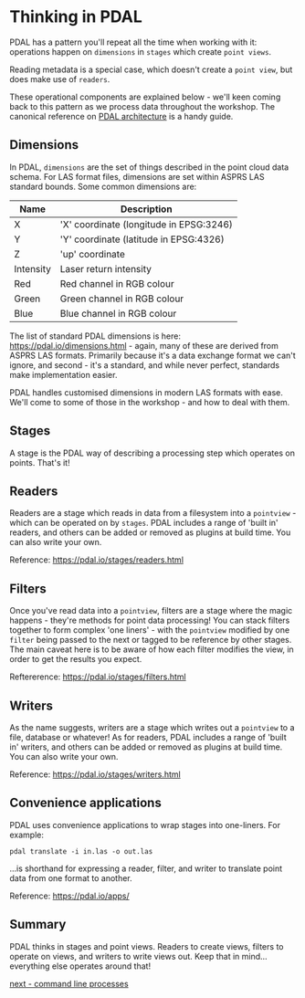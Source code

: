 # Thinking in PDAL

PDAL has a pattern you'll repeat all the time when working with it: operations happen on `dimensions` in `stages` which create `point views`.

Reading metadata is a special case, which doesn't create a `point view`, but does make use of `readers`.

These operational components are explained below - we'll keen coming back to this pattern as we process data throughout the workshop. The canonical reference on [PDAL architecture](https://pdal.io/development/overview.html#) is a handy guide.

## Dimensions

In PDAL, `dimensions` are the set of things described in the point cloud data schema. For LAS format files, dimensions are set within ASPRS LAS standard bounds. Some common dimensions are:

|Name | Description |
|-----|-------------|
|X | 'X' coordinate (longitude in EPSG:3246)|
|Y | 'Y' coordinate (latitude in EPSG:4326)|
|Z | 'up' coordinate |
|Intensity | Laser return intensity |
|Red | Red channel in RGB colour |
|Green | Green channel in RGB colour |
|Blue | Blue channel in RGB colour |

The list of standard PDAL dimensions is here: https://pdal.io/dimensions.html - again, many of these are derived from ASPRS LAS formats. Primarily because it's a data exchange format we can't ignore, and second - it's a standard, and while never perfect, standards make implementation easier.

PDAL handles customised dimensions in modern LAS formats with ease. We'll come to some of those in the workshop - and how to deal with them.

## Stages

A stage is the PDAL way of describing a processing step which operates on points. That's it!

## Readers

Readers are a stage which reads in data from a filesystem into a `pointview` - which can be operated on by `stages`. PDAL includes a range of 'built in' readers, and others can be added or removed as plugins at build time. You can also write your own.

Reference: https://pdal.io/stages/readers.html

## Filters

Once you've read data into a `pointview`, filters are a stage where the magic happens - they're methods for point data processing! You can stack filters together to form complex 'one liners' - with the `pointview` modified by one `filter` being passed to the next or tagged to be reference by other stages. The main caveat here is to be aware of how each filter modifies the view, in order to get the results you expect.

Reftererence: https://pdal.io/stages/filters.html

## Writers

As the name suggests, writers are a stage which writes out a `pointview` to a file, database or whatever! As for readers, PDAL includes a range of 'built in' writers, and others can be added or removed as plugins at build time. You can also write your own.

Reference: https://pdal.io/stages/writers.html

## Convenience applications

PDAL uses convenience applications to wrap stages into one-liners. For example:

`pdal translate -i in.las -o out.las`

...is shorthand for expressing a reader, filter, and writer to translate point data from one format to another.

Reference: https://pdal.io/apps/

## Summary

PDAL thinks in stages and point views. Readers to create views, filters to operate on views, and writers to write views out. Keep that in mind... everything else operates around that!

[next - command line processes](2-command-line-processes.md)

